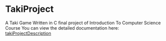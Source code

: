 # TakiProject
A Taki Game Written in C final project of Introduction To Computer Science Course
You can view the detailed documentation here:
[takiProjectDescription](takiProjectDescription.pdf)
